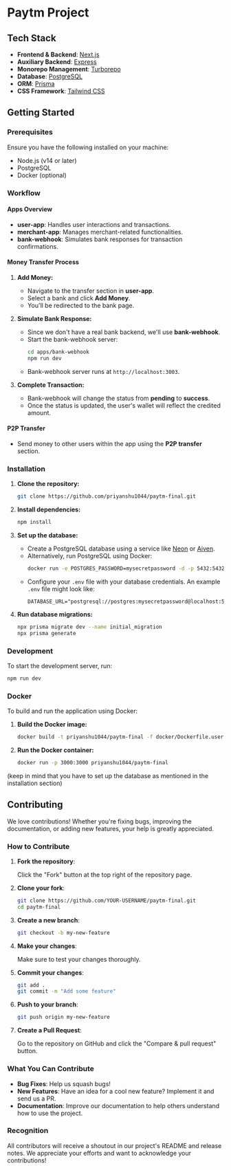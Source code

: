 # Paytm Project

## Tech Stack

- **Frontend & Backend**: [Next.js](https://nextjs.org/)
- **Auxiliary Backend**: [Express](https://expressjs.com/)
- **Monorepo Management**: [Turborepo](https://turborepo.org/)
- **Database**: [PostgreSQL](https://www.postgresql.org/)
- **ORM**: [Prisma](https://www.prisma.io/)
- **CSS Framework**: [Tailwind CSS](https://tailwindcss.com/)

## Getting Started

### Prerequisites

Ensure you have the following installed on your machine:

- Node.js (v14 or later)
- PostgreSQL
- Docker (optional)

### Workflow

#### Apps Overview

- **user-app**: Handles user interactions and transactions.
- **merchant-app**: Manages merchant-related functionalities.
- **bank-webhook**: Simulates bank responses for transaction confirmations.

#### Money Transfer Process

1. **Add Money:**
   - Navigate to the transfer section in **user-app**.
   - Select a bank and click **Add Money**.
   - You'll be redirected to the bank page.

2. **Simulate Bank Response:**
   - Since we don't have a real bank backend, we'll use **bank-webhook**.
   - Start the bank-webhook server:
     ```sh
     cd apps/bank-webhook
     npm run dev
     ```
   - Bank-webhook server runs at `http://localhost:3003`.

3. **Complete Transaction:**
   - Bank-webhook will change the status from **pending** to **success**.
   - Once the status is updated, the user's wallet will reflect the credited amount.

#### P2P Transfer

- Send money to other users within the app using the **P2P transfer** section.

### Installation

1. **Clone the repository:**

   ```sh
   git clone https://github.com/priyanshu1044/paytm-final.git
   ```

2. **Install dependencies:**

   ```sh
   npm install
   ```

3. **Set up the database:**

   - Create a PostgreSQL database using a service like [Neon](https://neon.tech/) or [Aiven](https://console.aiven.io/).
   - Alternatively, run PostgreSQL using Docker:
     ```sh
     docker run -e POSTGRES_PASSWORD=mysecretpassword -d -p 5432:5432 postgres
     ```
   - Configure your `.env` file with your database credentials. An example `.env` file might look like:
     ```plaintext
     DATABASE_URL="postgresql://postgres:mysecretpassword@localhost:5432/postgres"
     ```

4. **Run database migrations:**

   ```sh
   npx prisma migrate dev --name initial_migration
   npx prisma generate
   ```

### Development

To start the development server, run:

```sh
npm run dev
```

### Docker

To build and run the application using Docker: 

1. **Build the Docker image:**

   ```sh
   docker build -t priyanshu1044/paytm-final -f docker/Dockerfile.user-app .
   ```

2. **Run the Docker container:**

   ```sh
   docker run -p 3000:3000 priyanshu1044/paytm-final
   ```

(keep in mind that you have to set up the database as mentioned in the installation section)

## Contributing

We love contributions! Whether you're fixing bugs, improving the documentation, or adding new features, your help is greatly appreciated.

### How to Contribute

1. **Fork the repository**:

   Click the "Fork" button at the top right of the repository page.

2. **Clone your fork**:

   ```sh
   git clone https://github.com/YOUR-USERNAME/paytm-final.git
   cd paytm-final
   ```

3. **Create a new branch**:

   ```sh
   git checkout -b my-new-feature
   ```

4. **Make your changes**:

   Make sure to test your changes thoroughly.

5. **Commit your changes**:

   ```sh
   git add .
   git commit -m "Add some feature"
   ```

6. **Push to your branch**:

   ```sh
   git push origin my-new-feature
   ```

7. **Create a Pull Request**:

   Go to the repository on GitHub and click the "Compare & pull request" button.

### What You Can Contribute

- **Bug Fixes**: Help us squash bugs!
- **New Features**: Have an idea for a cool new feature? Implement it and send us a PR.
- **Documentation**: Improve our documentation to help others understand how to use the project.

### Recognition

All contributors will receive a shoutout in our project's README and release notes. We appreciate your efforts and want to acknowledge your contributions!